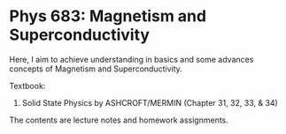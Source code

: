 # Phys 683: Magnetism and Superconductivity

Here, I aim to achieve understanding in basics and some advances concepts of Magnetism and Superconductivity.

Textbook: 
1. Solid State Physics by ASHCROFT/MERMIN (Chapter 31, 32, 33, & 34)

The contents are lecture notes and homework assignments.
